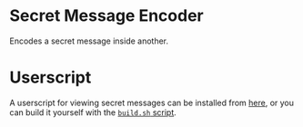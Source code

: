 # Secret Message Encoder

Encodes a secret message inside another.

# Userscript

A userscript for viewing secret messages can be installed from [here](https://secret-message-encoder.luisafk.repl.co/dist/userscript.js), or you can build it yourself with the [`build.sh` script](#build.sh).
